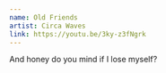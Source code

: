 ```yaml
---
name: Old Friends
artist: Circa Waves
link: https://youtu.be/3ky-z3fNgrk
---
```


And honey do you mind if I lose myself?
